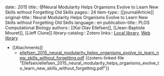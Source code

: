date:: 2015
title:: @Neural Modularity Helps Organisms Evolve to Learn New Skills without Forgetting Old Skills
pages:: 24
item-type:: [[journalArticle]]
original-title:: Neural Modularity Helps Organisms Evolve to Learn New Skills without Forgetting Old Skills
language:: en
publication-title:: PLOS Computational Biology
authors:: [[Kai Olav Ellefsen]], [[Jean-Baptiste Mouret]], [[Jeff Clune]]
library-catalog:: Zotero
links:: [Local library](zotero://select/library/items/Q4H678U4), [Web library](https://www.zotero.org/users/8224007/items/Q4H678U4)

- [[Atachments]]
	- [ellefsen_2015_neural_modularity_helps_organisms_evolve_to_learn_new_skills_without_forgetting.pdf](zotero://select/library/items/B8ZWAGA3) {{zotero-linked-file "Ellefsen/ellefsen_2015_neural_modularity_helps_organisms_evolve_to_learn_new_skills_without_forgetting.pdf"}}